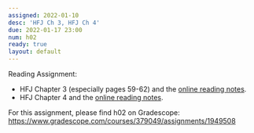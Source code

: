 ```yaml
---
assigned: 2022-01-10
desc: 'HFJ Ch 3, HFJ Ch 4'
due: 2022-01-17 23:00
num: h02
ready: true
layout: default
---
```


Reading Assignment:

* HFJ Chapter 3 (especially pages 59-62) and the [online reading notes](https://ucsb-cs156.github.io/hfj/HFJ_Chapter_3/).
* HFJ Chapter 4 and the [online reading notes](https://ucsb-cs156.github.io/hfj/HFJ_Chapter_3/).

For this assignment, please find h02 on Gradescope: <https://www.gradescope.com/courses/379049/assignments/1949508>

